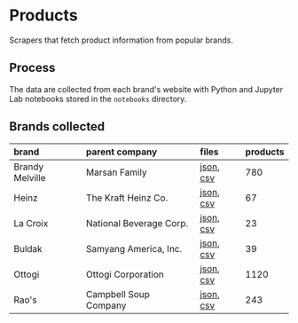 # Products
Scrapers that fetch product information from popular brands.

## Process

The data are collected from each brand's website with Python and Jupyter Lab notebooks stored in the `notebooks` directory. 

## Brands collected

brand                   | parent company                | files   | products   |
:--------------------------|:--------------------------|:-------------------|:----------------|
Brandy Melville   | Marsan Family | [json](https://stilesdata.com/products/data/brandy-melville.json), [csv](https://stilesdata.com/products/data/brandy-melville.csv) | 780  |
Heinz   | The Kraft Heinz Co.  | [json](https://stilesdata.com/products/data/heinz.json), [csv](https://stilesdata.com/products/data/heinz.csv) | 67  |
La Croix   | National Beverage Corp.  | [json](https://stilesdata.com/products/data/la-croix.json), [csv](https://stilesdata.com/products/data/la-croix.csv) | 23  |
Buldak   | Samyang America, Inc.  | [json](https://stilesdata.com/products/data/buldak.json), [csv](https://stilesdata.com/products/data/buldak.csv) | 39  |
Ottogi   | Ottogi Corporation  | [json](https://stilesdata.com/products/data/ottogi.json), [csv](https://stilesdata.com/products/data/ottogi.csv) | 1120  |
Rao's   | Campbell Soup Company  | [json](https://stilesdata.com/products/data/raos.json), [csv](https://stilesdata.com/products/data/raos.csv) | 243  |